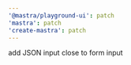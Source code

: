 ```yaml
---
'@mastra/playground-ui': patch
'mastra': patch
'create-mastra': patch
---
```


add JSON input close to form input
